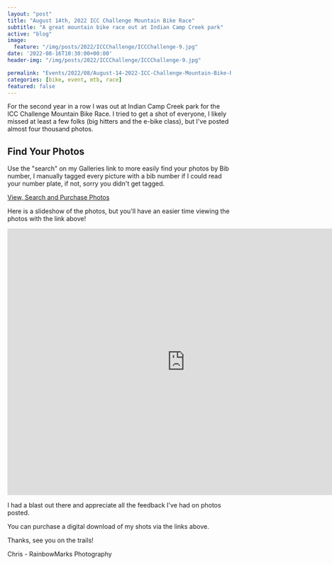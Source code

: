 ```yaml
---
layout: "post"
title: "August 14th, 2022 ICC Challenge Mountain Bike Race"
subtitle: "A great mountain bike race out at Indian Camp Creek park"
active: "blog"
image:
  feature: "/img/posts/2022/ICCChallenge/ICCChallenge-9.jpg"
date: '2022-08-16T10:30:00+00:00'
header-img: "/img/posts/2022/ICCChallenge/ICCChallenge-9.jpg"

permalink: "Events/2022/08/August-14-2022-ICC-Challenge-Mountain-Bike-Race"
categories: [bike, event, mtb, race]
featured: false
---
```

For the second year in a row I was out at Indian Camp Creek park for the ICC Challenge Mountain Bike Race. I tried to get a shot of everyone, I likely missed at least a few folks (big hitters and the e-bike class), but I've posted almost four thousand photos.

## Find Your Photos

Use the "search" on my Galleries link to more easily find your photos by Bib number, I manually tagged every picture with a bib number if I could read your number plate, if not, sorry you didn't get tagged.

[View, Search and Purchase Photos](https://photos.rainbowmarks.com/2022/Bikes/ICC-Challenge)

Here is a slideshow of the photos, but you'll have an easier time viewing the photos with the link above!
<iframe src="https://photos.rainbowmarks.com/frame/slideshow?key=XdNMcJ&speed=3&transition=fade&autoStart=1&captions=0&navigation=0&playButton=0&randomize=0&transitionSpeed=2" width="800" height="600" frameborder="no" scrolling="no"></iframe>

I had a blast out there and appreciate all the feedback I've had on photos posted. 

You can purchase a   digital download of my shots via the links above. 

Thanks, see you on the trails!

Chris - RainbowMarks Photography